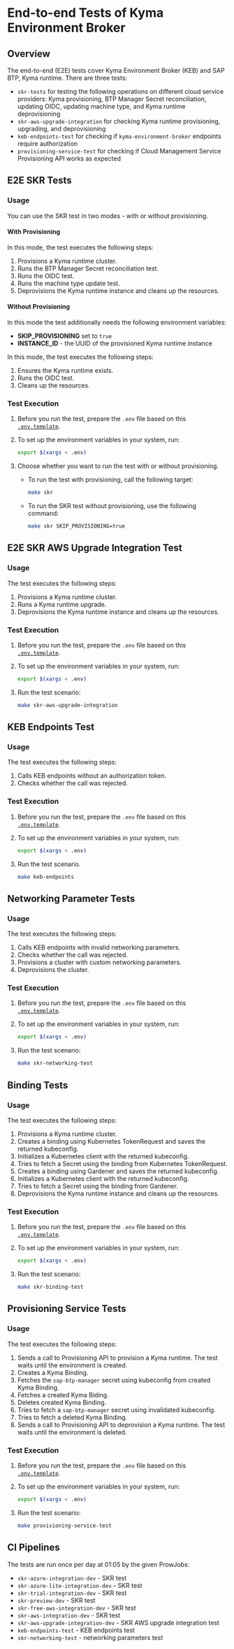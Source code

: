 # End-to-end Tests of Kyma Environment Broker

## Overview

The end-to-end (E2E) tests cover Kyma Environment Broker (KEB) and SAP BTP, Kyma runtime.
There are three tests:

* `skr-tests` for testing the following operations on different cloud service providers: Kyma provisioning, BTP Manager Secret reconciliation, updating OIDC, updating machine type, and Kyma runtime deprovisioning
* `skr-aws-upgrade-integration` for checking Kyma runtime provisioning, upgrading, and deprovisioning
* `keb-endpoints-test` for checking if `kyma-environment-broker` endpoints require authorization
* `provisioning-service-test` for checking if Cloud Management Service Provisioning API works as expected

## E2E SKR Tests

### Usage

You can use the SKR test in two modes - with or without provisioning.

#### With Provisioning

In this mode, the test executes the following steps:

1. Provisions a Kyma runtime cluster.
2. Runs the BTP Manager Secret reconciliation test.
3. Runs the OIDC test.
4. Runs the machine type update test.
5. Deprovisions the Kyma runtime instance and cleans up the resources.

#### Without Provisioning

In this mode the test additionally needs the following environment variables:

* **SKIP_PROVISIONING** set to `true`
* **INSTANCE_ID** - the UUID of the provisioned Kyma runtime instance

In this mode, the test executes the following steps:

1. Ensures the Kyma runtime exists.
2. Runs the OIDC test.
3. Cleans up the resources.

### Test Execution

1. Before you run the test, prepare the `.env` file based on this [`.env.template`](/testing/e2e/skr/skr-test/.env.template).
2. To set up the environment variables in your system, run:

    ```bash
    export $(xargs < .env)
    ```

3. Choose whether you want to run the test with or without provisioning.

    * To run the test with provisioning, call the following target:

        ```bash
        make skr
        ```

    * To run the SKR test without provisioning, use the following command:

        ```bash
        make skr SKIP_PROVISIONING=true
        ```

## E2E SKR AWS Upgrade Integration Test

### Usage

The test executes the following steps:

1. Provisions a Kyma runtime cluster.
2. Runs a Kyma runtime upgrade.
3. Deprovisions the Kyma runtime instance and cleans up the resources.

### Test Execution

1. Before you run the test, prepare the `.env` file based on this [`.env.template`](/testing/e2e/skr/skr-aws-upgrade-integration/.env.template).
2. To set up the environment variables in your system, run:

    ```bash
    export $(xargs < .env)
    ```

3. Run the test scenario:

    ```bash
    make skr-aws-upgrade-integration
    ```

## KEB Endpoints Test

### Usage

The test executes the following steps:
1. Calls KEB endpoints without an authorization token.
2. Checks whether the call was rejected.

### Test Execution

1. Before you run the test, prepare the `.env` file based on this [`.env.template`](/testing/e2e/skr/keb-endpoints-test/.env.template).
2. To set up the environment variables in your system, run:

    ```bash
    export $(xargs < .env)
    ```

3. Run the test scenario.
   
    ```bash
    make keb-endpoints
    ```

## Networking Parameter Tests

### Usage

The test executes the following steps:

1. Calls KEB endpoints with invalid networking parameters.
2. Checks whether the call was rejected.
3. Provisions a cluster with custom networking parameters.
4. Deprovisions the cluster.

### Test Execution

1. Before you run the test, prepare the `.env` file based on this [`.env.template`](/testing/e2e/skr/skr-networking-test/.env.template).
2. To set up the environment variables in your system, run:

    ```bash
    export $(xargs < .env)
    ```

3. Run the test scenario:

    ```bash
    make skr-networking-test
    ```

## Binding Tests

### Usage

The test executes the following steps:

1. Provisions a Kyma runtime cluster.
2. Creates a binding using Kubernetes TokenRequest and saves the returned kubeconfig.
3. Initializes a Kubernetes client with the returned kubeconfig.
4. Tries to fetch a Secret using the binding from Kubernetes TokenRequest.
5. Creates a binding using Gardener and saves the returned kubeconfig.
6. Initializes a Kubernetes client with the returned kubeconfig.
7. Tries to fetch a Secret using the binding from Gardener.
8. Deprovisions the Kyma runtime instance and cleans up the resources.

### Test Execution

1. Before you run the test, prepare the `.env` file based on this [`.env.template`](/testing/e2e/skr/skr-test/.env.template).
2. To set up the environment variables in your system, run:

    ```bash
    export $(xargs < .env)
    ```

3. Run the test scenario:

    ```bash
    make skr-binding-test
    ```

## Provisioning Service Tests

### Usage

The test executes the following steps:

1. Sends a call to Provisioning API to provision a Kyma runtime. The test waits until the environment is created.
2. Creates a Kyma Binding.
3. Fetches the `sap-btp-manager` secret using kubeconfig from created Kyma Binding.
4. Fetches a created Kyma Biding.
5. Deletes created Kyma Binding.
6. Tries to fetch a `sap-btp-manager` secret using invalidated kubeconfig.
7. Tries to fetch a deleted Kyma Binding.
8. Sends a call to Provisioning API to deprovision a Kyma runtime. The test waits until the environment is deleted.

### Test Execution

1. Before you run the test, prepare the `.env` file based on this [`.env.template`](/testing/e2e/skr/provisioning-service-test/.env.template).
2. To set up the environment variables in your system, run:

    ```bash
    export $(xargs < .env)
    ```

3. Run the test scenario:

    ```bash
    make provisioning-service-test
    ```

## CI Pipelines

The tests are run once per day at 01:05 by the given ProwJobs:

* `skr-azure-integration-dev` - SKR test
* `skr-azure-lite-integration-dev` - SKR test
* `skr-trial-integration-dev` - SKR test
* `skr-preview-dev` - SKR test
* `skr-free-aws-integration-dev` - SKR test
* `skr-aws-integration-dev` - SKR test
* `skr-aws-upgrade-integration-dev` - SKR AWS upgrade integration test
* `keb-endpoints-test` - KEB endpoints test
* `skr-networking-test` - networking parameters test
